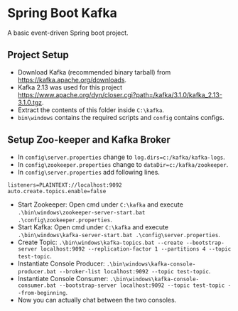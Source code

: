 # Spring Boot Kafka

A basic event-driven Spring boot project.

## Project Setup

- Download Kafka (recommended binary tarball) from https://kafka.apache.org/downloads. 
- Kafka 2.13 was used for this project https://www.apache.org/dyn/closer.cgi?path=/kafka/3.1.0/kafka_2.13-3.1.0.tgz.
- Extract the contents of this folder inside `C:\kafka`.
- `bin\windows` contains the required scripts and `config` contains configs.

## Setup Zoo-keeper and Kafka Broker

- In `config\server.properties` change to `log.dirs=c:/kafka/kafka-logs`.
- In `config\zookeeper.properties` change to `dataDir=c:/kafka/zookeeper`.
- In `config\server.properties` add following lines.
  
```
listeners=PLAINTEXT://localhost:9092
auto.create.topics.enable=false
```

- Start Zookeeper: Open cmd under `C:\kafka` and execute `.\bin\windows\zookeeper-server-start.bat .\config\zookeeper.properties`.
- Start Kafka: Open cmd under `C:\kafka` and execute `.\bin\windows\kafka-server-start.bat .\config\server.properties`.
- Create Topic: `.\bin\windows\kafka-topics.bat --create --bootstrap-server localhost:9092 --replication-factor 1 --partitions 4 --topic test-topic`.
- Instantiate Console Producer: `.\bin\windows\kafka-console-producer.bat --broker-list localhost:9092 --topic test-topic`.
- Instantiate Console Consumer: `.\bin\windows\kafka-console-consumer.bat --bootstrap-server localhost:9092 --topic test-topic --from-beginning`.
- Now you can actually chat between the two consoles.
  